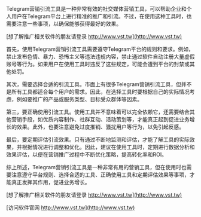 Telegram营销引流工具是一种非常有效的社交媒体营销工具，可以帮助企业和个人用户在Telegram平台上进行精准的推广和引流。不过，在使用这种工具时，也需要注意一些事项，以确保能够获得最好的效果。

[想了解推广相关软件的朋友请登录 http://www.vst.tw](http://www.vst.tw)

首先，使用Telegram营销引流工具需要遵守Telegram平台的规则和要求。例如，禁止发布色情、暴力、恐怖主义等违法违规内容，禁止通过软件自动注册大量虚假账号等行为。如果用户在使用工具时违反了这些规定，可能会遭到平台的封禁或其他处罚。

其次，需要选择合适的引流工具。市面上有很多Telegram营销引流工具，但并不是所有工具都适合每个用户的需求。因此，在选择工具时要根据自己的实际情况考虑，例如要推广的产品或服务类型、目标受众群体等因素。

第三，要正确使用引流工具。使用工具并不意味着可以完全依赖它，还需要结合其他营销手段，如优质内容制作、社群互动、活动策划等，才能真正起到促进业务增长的效果。此外，也要注意避免过度推销、骚扰用户等行为，以免引起反感。

最后，要定期评估引流效果。只有通过不断地监测和评估，才能了解工具的实际效果，并根据情况进行调整和优化。因此，建议在使用工具时，定期进行数据分析和效果评估，以便在营销推广过程中不断优化策略，提高转化率和ROI。

综上所述，Telegram营销引流工具是一种非常有用的营销工具，但在使用时也需要注意遵守平台规则、选择合适的工具、正确使用工具和定期评估效果等事项，才能真正发挥其作用，促进业务增长。

[想了解推广相关软件的朋友请登录 http://www.vst.tw](http://www.vst.tw)


[访问软件官网 http://www.vst.tw](http://www.vst.tw)
